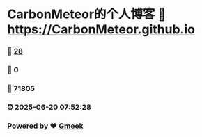 # CarbonMeteor的个人博客 :link: https://CarbonMeteor.github.io 
### :page_facing_up: [28](https://CarbonMeteor.github.io/tag.html) 
### :speech_balloon: 0 
### :hibiscus: 71805 
### :alarm_clock: 2025-06-20 07:52:28 
### Powered by :heart: [Gmeek](https://github.com/Meekdai/Gmeek)

